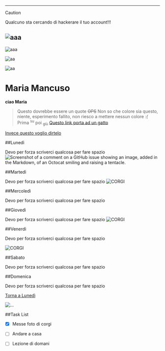 -------------------------------------------------------------------------

> [!CAUTION]
> Qualcuno sta cercando di hackerare il tuo account!!!


![aaa](https://wallpapers.com/images/featured/immagini-del-profilo-spaventose-b26fe2niyc4nsbuz.jpg)
-------------------------------------------------------------------------





![aaa](https://www.focusjunior.it/content/uploads/site_stored/imgs/0001/023/urlo-munch4.jpg)

![aa](https://ichef.bbci.co.uk/ace/standard/976/cpsprodpb/16620/production/_91408619_55df76d5-2245-41c1-8031-07a4da3f313f.jpg.webp
)

![aa](https://img.freepik.com/foto-premium/la-serenita-affascinante-l-arte-della-notte-stellata-nell-incantevole-sfondo-da-tavolo-32-di-vincent-van-gogh_983420-139570.jpg)
# Maria Mancuso
**ciao Maria**
>Questo dovrebbe essere un quote
~~OPS~~
Non so che colore sia questo, niente, esperimento fallito, non riesco a mettere nessun colore _:(_
Prima <sup>su</sup> poi <sub>giù</sub>
[Questo link porta ad un gatto](https://zampol.it/blog/caratteristiche-del-gatto/)

[Invece questo voglio dirtelo](https://www.bing.com/images/search?view=detailV2&ccid=iAh9u9p3&id=04D8E6CA5BA61B88FDBEFFAF2D15E47596E1ABA1&thid=OIP.iAh9u9p3SumXrf-5dhAbzQHaF8&mediaurl=https%3a%2f%2fi.pinimg.com%2f736x%2fe7%2f6d%2f80%2fe76d8002c42fcc93ff0b2978e704e974--funny-faces-pictures-funny-pics.jpg&cdnurl=https%3a%2f%2fth.bing.com%2fth%2fid%2fR.88087dbbda774ae997adffb976101bcd%3frik%3doavhlnXkFS2v%252fw%26pid%3dImgRaw%26r%3d0&exph=591&expw=736&q=vecchia+sdentata&simid=607987990724747756&FORM=IRPRST&ck=B41D444F31B3EC0FA698FD191A7B8242&selectedIndex=3&itb=0)

##Lunedì

Devo per forza scriverci qualcosa per fare spazio
![Screenshot of a comment on a GitHub issue showing an image, added in the Markdown, of an Octocat smiling and raising a tentacle.](https://myoctocat.com/assets/images/base-octocat.svg)


##Martedì

Devo per forza scriverci qualcosa per fare spazio
![CORGI](https://cdn-bjggm.nitrocdn.com/JzIBIRVtRCMOVRVuweeuNmdfikXkGOnA/assets/images/optimized/rev-9d47a7f/giulianoaddestratore.it/wp-content/uploads/2021/11/welsh-corgi-pembroke-nella-natura.jpg)

##Mercoledì

Devo per forza scriverci qualcosa per fare spazio


##Giovedì

Devo per forza scriverci qualcosa per fare spazio
![CORGI](https://img.pixers.pics/pho_wat(s3:700/FO/16/60/41/32/0/700_FO166041320_ec80a985bb9120f90ec6bb5f0393e31a,700,472,cms:2018/10/5bd1b6b8d04b8_220x50-watermark.png,over,480,422,jpg)/coperte-di-peluche-cucciolo-welsh-corgi-pembroke.jpg)

##Venerdì

Devo per forza scriverci qualcosa per fare spazio

![CORGI](https://storage.googleapis.com/pod_public/750/177546.jpg)

##Sabato

Devo per forza scriverci qualcosa per fare spazio

##Domenica

Devo per forza scriverci qualcosa per fare spazio


[Torna a Lunedì](#Lunedì)

![...](https://www.testo-unico-sicurezza.com/81/_media/img/large/playstoremy81.jpg)

##Task List
- [x] Messe foto di corgi
- [ ] Andare a casa
- [ ] Lezione di domani

